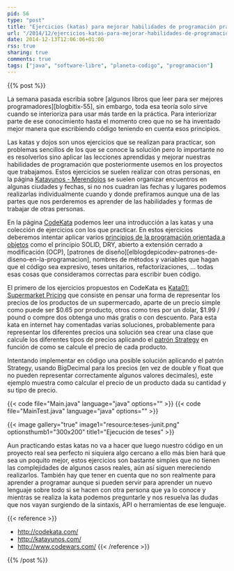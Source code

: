 ```yaml
---
pid: 56
type: "post"
title: "Ejercicios (katas) para mejorar habilidades de programación practicando"
url: "/2014/12/ejercicios-katas-para-mejorar-habilidades-de-programacion-practicando/"
date: 2014-12-13T12:06:06+01:00
rss: true
sharing: true
comments: true
tags: ["java", "software-libre", "planeta-codigo", "programacion"]
---
```


{{% post %}}

La semana pasada escribía sobre [algunos libros que leer para ser mejores programadores][blogbitix-55], sin embargo, toda esa teoría solo sirve cuando se interioriza para usar más tarde en la práctica. Para interiorizar parte de ese conocimiento hasta el momento creo que no se ha inventado mejor manera que escribiendo código teniendo en cuenta esos principios.

Las katas y dojos son unos ejercicios que se realizan para practicar, son problemas sencillos de los que se conoce la solución pero lo importante no es resolverlos sino aplicar las lecciones aprendidas y mejorar nuestras habilidades de programación que posteriormente usemos en los proyectos que trabajamos. Estos ejercicios se suelen realizar con otras personas, en la página [Katayunos - Merendojos](http://katayunos.com/) se suelen organizar encuentros en algunas ciudades y fechas, si no nos cuadran las fechas y lugares podemos realizarlas individualmente cuando y donde prefiramos aunque una de las partes que nos perderemos es aprender de las habilidades y formas de trabajar de otras personas.

En la página [CodeKata](http://codekata.com/) podemos leer una introducción a las katas y una colección de ejercicios con los que practicar. En estos ejercicios deberemos intentar aplicar varios [principios de la programación orientada a objetos](http://javarevisited.blogspot.com.es/2012/03/10-object-oriented-design-principles.html) como el principio SOLID, DRY, abierto a extensión cerrado a modificación (OCP), [patrones de diseño][elblogdepicodev-patrones-de-diseno-en-la-programacion], nombres de métodos y variables que hagan que el código sea expresivo, teses unitarios, refactorizaciones, ... todas esas cosas que consideramos correctas para escribir buen código.

El primero de los ejercicios propuestos en CodeKata es [Kata01: Supermarket Pricing](http://codekata.com/kata/kata01-supermarket-pricing/) que consiste en pensar una forma de representar los precios de los productos de un supermercado, aparte de un precio simple como puede ser $0.65 por producto, otros como tres por un dolar, $1.99 / pound o compre dos obtenga uno más gratis o con descuento. Para esta kata en internet hay comentadas varias soluciones, probablemente para representar los diferentes precios una solución sea crear una clase que calcule los diferentes tipos de precios aplicando el [patrón Strategy](https://es.wikipedia.org/wiki/Strategy_%28patr%C3%B3n_de_dise%C3%B1o%29) en función de como se calcule el precio de cada producto.

Intentando implementar en código una posible solución aplicando el patrón Strategy, usando BigDecimal para los precios (en vez de double y float que no pueden representar correctamente algunos valores decimales), este ejemplo muestra como calcular el precio de un producto dada su cantidad y su tipo de precio.

{{< code file="Main.java" language="java" options="" >}}
{{< code file="MainTest.java" language="java" options="" >}}

{{< image
    gallery="true"
    image1="resource:teses-junit.png" optionsthumb1="300x200" title1="Ejecución de teses" >}}

Aun practicando estas katas no va a hacer que luego nuestro código en un proyecto real sea perfecto ni siquiera algo cercano a ello más bien hará que sea un poquito mejor, estos ejercicios son bastante simples que no tienen las complejidades de algunos casos reales, aún así siguen mereciendo realizarlos. También hay que tener en cuenta que no son realmente para aprender a programar aunque si pueden servir para aprender un nuevo lenguaje sobre todo si se hacen con otra persona que ya lo conoce y mientras se realiza la kata podemos preguntarle y nos resuelva las dudas que nos vayan surgiendo de la sintaxis, API o herramientas de ese lenguaje.

{{< reference >}}
* http://codekata.com/<br>
* http://katayunos.com/<br>
* http://www.codewars.com/
{{< /reference >}}

{{% /post %}}
